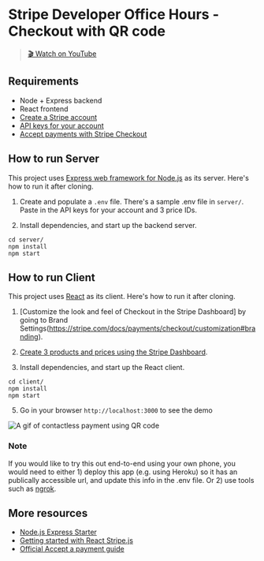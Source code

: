 # Stripe Developer Office Hours - Checkout with QR code

> [🎬 Watch on YouTube](TBD)

## Requirements
* Node + Express backend 
* React frontend
* [Create a Stripe account](https://dashboard.stripe.com/register)
* [API keys for your account](https://stripe.com/docs/keys)
* [Accept payments with Stripe Checkout](https://stripe.com/docs/payments/accept-a-payment?integration=checkout)
## How to run Server
This project uses [Express web framework for Node.js](https://expressjs.com/) as its server. Here's how to run it after cloning.


1. Create and populate a `.env` file. There's a sample .env file in `server/`. Paste in the API keys for your account and 3 price IDs. 

2. Install dependencies, and start up the backend server.

```
cd server/
npm install
npm start
```

## How to run Client
This project uses [React](https://reactjs.org/) as its client. Here's how to run it after cloning.

1. [Customize the look and feel of Checkout in the Stripe Dashboard] by going to Brand Settings(https://stripe.com/docs/payments/checkout/customization#branding).

2. [Create 3 products and prices using the Stripe Dashboard](https://support.stripe.com/questions/how-to-create-products-and-prices).

3. Install dependencies, and start up the React client.

```
cd client/
npm install
npm start
```

5. Go in your browser `http://localhost:3000` to see the demo

![A gif of contactless payment using QR code](./qr-code-checkout.gif)

### Note
If you would like to try this out end-to-end using your own phone, you would need to either 1) deploy this app (e.g. using Heroku) so it has an publically accessible url, and update this info in the .env file. Or 2) use tools such as [ngrok](https://ngrok.com/).
## More resources
* [Node.js Express Starter](https://www.youtube.com/watch?v=7Ul1vfmsDck)
* [Getting started with React Stripe.js](https://youtu.be/5y5WwF9s-ZI)
* [Official Accept a payment guide](https://stripe.com/docs/payments/accept-a-payment)